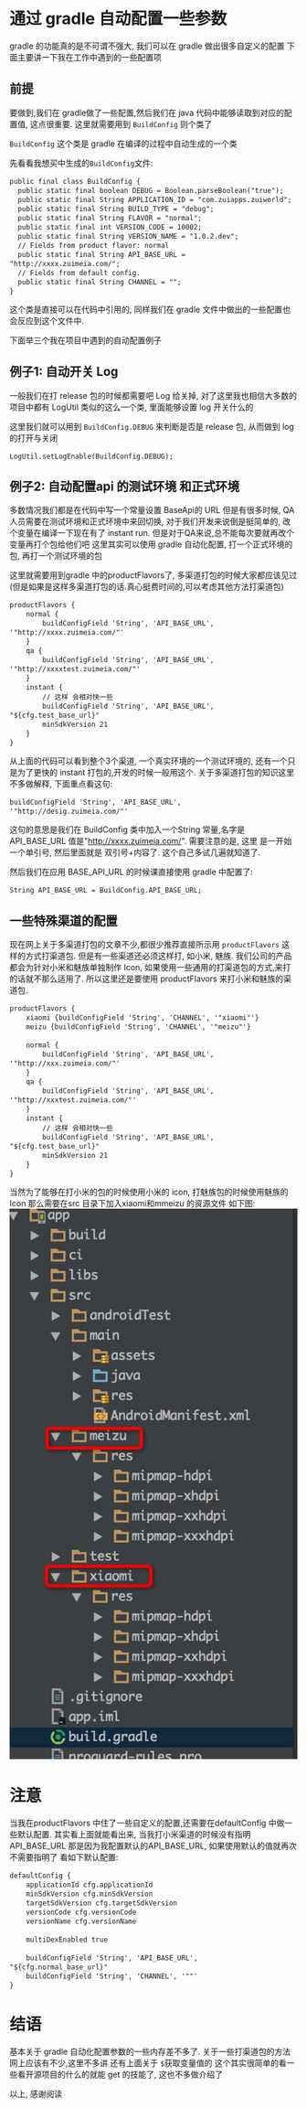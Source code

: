 # 通过 gradle 自动配置一些参数

gradle 的功能真的是不可谓不强大, 我们可以在 gradle 做出很多自定义的配置
下面主要讲一下我在工作中遇到的一些配置项

## 前提
要做到,我们在 gradle做了一些配置,然后我们在 java 代码中能够读取到对应的配置值, 这点很重要.
这里就需要用到 `BuildConfig` 则个类了

`BuildConfig` 这个类是 gradle 在编译的过程中自动生成的一个类

先看看我想买中生成的`BuildConfig`文件:
```
public final class BuildConfig {
  public static final boolean DEBUG = Boolean.parseBoolean("true");
  public static final String APPLICATION_ID = "com.zuiapps.zuiworld";
  public static final String BUILD_TYPE = "debug";
  public static final String FLAVOR = "normal";
  public static final int VERSION_CODE = 10002;
  public static final String VERSION_NAME = "1.0.2.dev";
  // Fields from product flavor: normal
  public static final String API_BASE_URL = "http://xxxx.zuimeia.com/";
  // Fields from default config.
  public static final String CHANNEL = "";
}
```

这个类是直接可以在代码中引用的, 同样我们在 gradle 文件中做出的一些配置也会反应到这个文件中.

下面举三个我在项目中遇到的自动配置例子

## 例子1: 自动开关 Log

一般我们在打 release 包的时候都需要吧 Log 给关掉,
对了这里我也相信大多数的项目中都有 LogUtil 类似的这么一个类, 里面能够设置 log 开关什么的

这里我们就可以用到 `BuildConfig.DEBUG` 来判断是否是 release 包, 从而做到 log 的打开与关闭
```
LogUtil.setLogEnable(BuildConfig.DEBUG);
```

## 例子2: 自动配置api 的测试环境 和正式环境
多数情况我们都是在代码中写一个常量设置 BaseApi的 URL
但是有很多时候, QA 人员需要在测试环境和正式环境中来回切换, 对于我们开发来说倒是挺简单的, 改个变量在编译一下现在有了 instant run. 但是对于QA来说,总不能每次要就再改个变量再打个包给他们吧
这里其实可以使用 gradle 自动化配置, 打一个正式环境的包, 再打一个测试环境的包

这里就需要用到gradle 中的productFlavors了, 多渠道打包的时候大家都应该见过(但是如果是这样多渠道打包的话.真心挺费时间的,可以考虑其他方法打渠道包)

```
productFlavors {
    normal {
        buildConfigField 'String', 'API_BASE_URL', '"http://xxxx.zuimeia.com/"'
    }
    qa {
        buildConfigField 'String', 'API_BASE_URL', '"http://xxxxtest.zuimeia.com/"'
    }
    instant {
        // 这样 会相对快一些
        buildConfigField 'String', 'API_BASE_URL', "${cfg.test_base_url}"
        minSdkVersion 21
    }
}
```

从上面的代码可以看到整个3个渠道, 一个真实环境的一个测试环境的, 还有一个只是为了更快的 instant 打包的,开发的时候一般用这个.
关于多渠道打包的知识这里不多做解释,
下面重点看这句:
```
buildConfigField 'String', 'API_BASE_URL', '"http://desig.zuimeia.com/"'
```

这句的意思是我们在 BuildConfig 类中加入一个String 常量,名字是 API_BASE_URL 值是"http://xxxx.zuimeia.com/".
需要注意的是, 这里 是一开始一个单引号, 然后里面就是 双引号+内容了.  这个自己多试几遍就知道了.

然后我们在应用 BASE_API_URL 的时候课直接使用 gradle 中配置了:
```
String API_BASE_URL = BuildConfig.API_BASE_URL;
```

## 一些特殊渠道的配置
现在网上关于多渠道打包的文章不少,都很少推荐直接所示用 `productFlavors` 这样的方式打渠道包.
但是有一些渠道还必须这样打, 如小米, 魅族.
我们公司的产品都会为针对小米和魅族单独制作 Icon, 如果使用一些通用的打渠道包的方式,来打的话就不那么适用了.
所以这里还是要使用 productFlavors 来打小米和魅族的渠道包.

```
productFlavors {
    xiaomi {buildConfigField 'String', 'CHANNEL', '"xiaomi"'}
    meizu {buildConfigField 'String', 'CHANNEL', '"meizu"'}

    normal {
        buildConfigField 'String', 'API_BASE_URL', '"http://xxx.zuimeia.com/"'
    }
    qa {
        buildConfigField 'String', 'API_BASE_URL', '"http://xxxtest.zuimeia.com/"'
    }
    instant {
        // 这样 会相对快一些
        buildConfigField 'String', 'API_BASE_URL', "${cfg.test_base_url}"
        minSdkVersion 21
    }
}
```

当然为了能够在打小米的包的时候使用小米的 icon, 打魅族包的时候使用魅族的 Icon 那么需要在src 目录下加入xiaomi和mmeizu 的资源文件
如下图:
![](image/xiaomi_meizu_build.png)

# 注意
当我在productFlavors 中住了一些自定义的配置,还需要在defaultConfig 中做一些默认配置.
其实看上面就能看出来, 当我打小米渠道的时候没有指明 API_BASE_URL 那是因为我配置默认的API_BASE_URL, 如果使用默认的值就再次不需要指明了
看如下默认配置:
```
defaultConfig {
    applicationId cfg.applicationId
    minSdkVersion cfg.minSdkVersion
    targetSdkVersion cfg.targetSdkVersion
    versionCode cfg.versionCode
    versionName cfg.versionName

    multiDexEnabled true

    buildConfigField 'String', 'API_BASE_URL', "${cfg.normal_base_url}"
    buildConfigField 'String', 'CHANNEL', '""'
}
```

# 结语
基本关于 gradle 自动化配置参数的一些内存差不多了. 关于一些打渠道包的方法网上应该有不少,这里不多讲
还有上面关于 `$`获取变量值的 这个其实很简单的看一些看开源项目的什么的就能 get 的技能了, 这也不多做介绍了

以上, 感谢阅读
